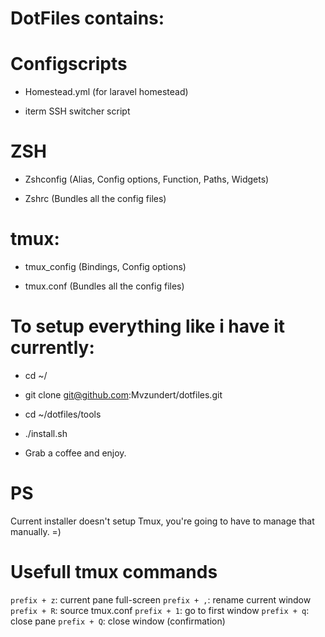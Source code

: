 # DotFiles contains:
# Configscripts

* Homestead.yml (for laravel homestead)

* iterm SSH switcher script

# ZSH

* Zshconfig (Alias, Config options, Function, Paths, Widgets)

* Zshrc (Bundles all the config files)

# tmux:

* tmux_config (Bindings, Config options)

* tmux.conf (Bundles all the config files)

# To setup everything like i have it currently:
* cd ~/

* git clone git@github.com:Mvzundert/dotfiles.git

* cd ~/dotfiles/tools

* ./install.sh

* Grab a coffee and enjoy.

# PS
Current installer doesn't setup Tmux, you're going to have to manage that manually. =)

# Usefull tmux commands

`prefix + z`: current pane full-screen
`prefix + ,`: rename current window
`prefix + R`: source tmux.conf
`prefix + 1`: go to first window
`prefix + q`: close pane
`prefix + Q`: close window (confirmation)
